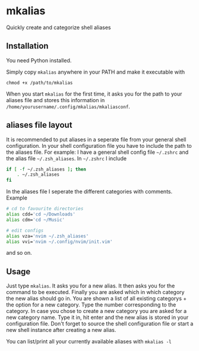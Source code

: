 # mkalias
Quickly create and categorize shell aliases

## Installation
You need Python installed.

Simply copy `mkalias` anywhere in your PATH and make it executable with 

	chmod +x /path/to/mkalias

When you start `mkalias` for the first time, it asks you for the path to your aliases file and stores this information in `/home/yourusername/.config/mkalias/mkaliasconf`. 

## aliases file layout
It is recommended to put aliases in a seperate file from your general shell configuration. In your shell configuration file you have to include the path to the aliases file. 
For example: I have a general shell config file `~/.zshrc` and the alias file `~/.zsh_aliases`. In `~/.zshrc` I include

```bash
if [ -f ~/.zsh_aliases ]; then
    . ~/.zsh_aliases
fi
```

In the aliases file I seperate the different categories with comments. Example

```bash
# cd to favourite directories
alias cdd='cd ~/Downloads'
alias cdm='cd ~/Music'

# edit configs
alias vza='nvim ~/.zsh_aliases'
alias vvi='nvim ~/.config/nvim/init.vim'
```
and so on.

## Usage
Just type `mkalias`. It asks you for a new alias. It then asks you for the command to be executed. Finally you are asked which in which category the new alias should go in. You are shown a list of all existing categorys + the option for a new category. Type the number corresponding to the category. In case you chose to create a new category you are asked for a new category name. Type it in, hit enter and the new alias is stored in your configuration file. Don't forget to source the shell configuration file or start a new shell instance after creating a new alias.

You can list/print all your currently available aliases with `mkalias -l` 
